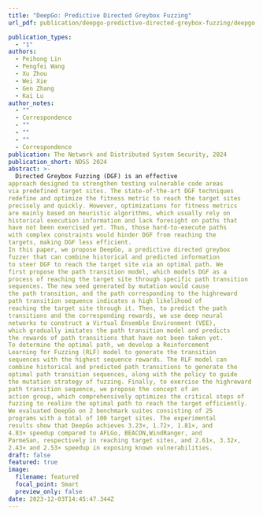 ```yaml
---
title: "DeepGo: Predictive Directed Greybox Fuzzing"
url_pdf: publication/deepgo-predictive-directed-greybox-fuzzing/deepgo.pdf

publication_types:
  - "1"
authors:
  - Peihong Lin
  - Pengfei Wang
  - Xu Zhou
  - Wei Xie
  - Gen Zhang
  - Kai Lu
author_notes:
  - ""
  - Correspondence
  - ""
  - ""
  - ""
  - Correspondence
publication: The Network and Distributed System Security, 2024
publication_short: NDSS 2024
abstract: >-
  Directed Greybox Fuzzing (DGF) is an effective
approach designed to strengthen testing vulnerable code areas
via predefined target sites. The state-of-the-art DGF techniques
redefine and optimize the fitness metric to reach the target sites
precisely and quickly. However, optimizations for fitness metrics
are mainly based on heuristic algorithms, which usually rely on
historical execution information and lack foresight on paths that
have not been exercised yet. Thus, those hard-to-execute paths
with complex constraints would hinder DGF from reaching the
targets, making DGF less efficient.
In this paper, we propose DeepGo, a predictive directed greybox
fuzzer that can combine historical and predicted information
to steer DGF to reach the target site via an optimal path. We
first propose the path transition model, which models DGF as a
process of reaching the target site through specific path transition
sequences. The new seed generated by mutation would cause
the path transition, and the path corresponding to the highreward
path transition sequence indicates a high likelihood of
reaching the target site through it. Then, to predict the path
transitions and the corresponding rewards, we use deep neural
networks to construct a Virtual Ensemble Environment (VEE),
which gradually imitates the path transition model and predicts
the rewards of path transitions that have not been taken yet.
To determine the optimal path, we develop a Reinforcement
Learning for Fuzzing (RLF) model to generate the transition
sequences with the highest sequence rewards. The RLF model can
combine historical and predicted path transitions to generate the
optimal path transition sequences, along with the policy to guide
the mutation strategy of fuzzing. Finally, to exercise the highreward
path transition sequence, we propose the concept of an
action group, which comprehensively optimizes the critical steps of
fuzzing to realize the optimal path to reach the target efficiently.
We evaluated DeepGo on 2 benchmark suites consisting of 25
programs with a total of 100 target sites. The experimental
results show that DeepGo achieves 3.23×, 1.72×, 1.81×, and
4.83× speedup compared to AFLGo, BEACON,WindRanger, and
ParmeSan, respectively in reaching target sites, and 2.61×, 3.32×,
2.43× and 2.53× speedup in exposing known vulnerabilities.
draft: false
featured: true
image:
  filename: featured
  focal_point: Smart
  preview_only: false
date: 2023-12-03T14:45:47.344Z
---
```

